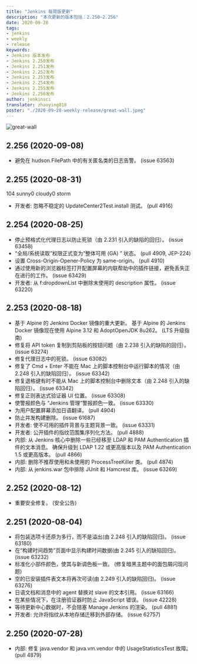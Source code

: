 ```yaml
---
title: "Jenkins 每周版更新"
description: "本次更新的版本包括：2.250~2.256"
date: 2020-09-28
tags:
- jenkins
- weekly
- release
keywords:
- Jenkins 版本发布
- Jenkins 2.250发布
- Jenkins 2.251发布
- Jenkins 2.252发布
- Jenkins 2.253发布
- Jenkins 2.254发布
- Jenkins 2.255发布
- Jenkins 2.256发布
author: jenkinsci
translator: zhaoying818
poster: "./2020-09-28-weekly-release/great-wall.jpeg"
---
```


![great-wall](great-wall.jpeg)

## 2.256 (2020-09-08)
* 避免在 hudson.FilePath 中的有关匿名类的日志告警。 (issue 63563)

## 2.255 (2020-08-31)
104 sunny0 cloudy0 storm
* 开发者: 忽略不稳定的 UpdateCenter2Test.install 测试。 (pull 4916)

## 2.254 (2020-08-25)
* 停止预格式化代理日志以防止死锁（由 2.231 引入的缺陷的回归）。 (issue 63458)
* “全局/系统读取”权限正式变为“整体可用 (GA) ” 状态。 (pull 4909, JEP-224)
* 设置 Cross-Origin-Opener-Policy 为 same-origin。 (pull 4910)
* 通过使用新的浏览器标签打开配置屏幕的内联帮助中的插件链接，避免丢失正在进行的工作。 (issue 63429)
* 开发者: 从 f:dropdownList 中删除未使用的 description 属性。 (issue 63220)

## 2.253 (2020-08-18)
* 基于 Alpine 的 Jenkins Docker 镜像的重大更新。 基于 Alpine 的 Jenkins Docker 镜像现在使用 Alpine 3.12 和 AdoptOpenJDK 8u262。 (LTS 升级指南)
* 修复将 API token 复制到剪贴板的按钮问题（由 2.238 引入的缺陷的回归）。 (issue 63274)
* 修复代理日志中的死锁。 (issue 63082)
* 修复了 Cmd + Enter 不能在 Mac 上的脚本控制台中运行脚本的情况（由 2.248 引入的缺陷回归）。 (issue 63342)
* 修复退格键有时不能从 Mac 上的脚本控制台中删除文本（由 2.248 引入的缺陷回归）。 (issue 63342)
* 修复正则表达式验证器 UI 位置。 (issue 63308)
* 使警报颜色与 “Jenkins 管理”警报颜色一致。 (issue 63330)
* 为用户配置屏幕添加日语翻译。 (pull 4904)
* 防止并发构建删除。 (issue 61687)
* 开发者: 使不可用的插件背景与主题背景一致。 (issue 63331)
* 开发者: 公开插件的指纹范围集序列化方法。 (pull 4888)
* 内部: 从 Jenkins 核心中删除一些已经移至 LDAP 和 PAM Authentication 插件的文本消息。 确保升级到 LDAP 1.22 或更高版本以及 PAM Authentication 1.5 或更高版本。 (pull 4866)
* 内部: 删除不推荐使用和未使用的 ProcessTreeKiller 类。 (pull 4874)
* 内部: 从 jenkins.war 包中排除 JUnit 和 Hamcrest 库。 (issue 63269)

## 2.252 (2020-08-12)
* 重要安全修复。 (安全公告)

## 2.251 (2020-08-04)
* 将包装选项卡还原为多行，而不是溢出(由 2.248 引入的缺陷回归)。 (issue 63180)
* 在“构建时间趋势”页面中显示构建时间数据(由 2.245 引入的缺陷回归)。 (issue 63232)
* 标准化小部件颜色，使其与新调色板一致。 (修复暗黑主题中的面包屑闪现问题)
* 空的已安装插件表文本将再次可读(由 2.249 引入的缺陷回归)。 (issue 63276)
* 日语文档和消息中的 agent 替换对 slave 的文本引用。 (issue 63166)
* 在某些情况下，在注册验证器时防止 JavaScript 错误。 (issue 42228)
* 等待更新中心数据时，不会阻塞 Manage Jenkins 的渲染。 (pull 4881)
* 开发者: 允许将指纹从本地存储迁移到外部存储。 (issue 62757)

## 2.250 (2020-07-28)
* 内部: 修复 java.vendor 和 java.vm.vendor 中的 UsageStatisticsTest 故障。 (pull 4879)

